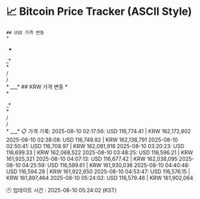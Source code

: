 # 📈 Bitcoin Price Tracker (ASCII Style)
    ## USD 가격 변동 
    *         
 *        
          
  _*      
     *    
    /     
    /     
    * ___*
    ## KRW 가격 변동
    *         
 *        
          
  _*      
     *    
    /     
    /     
    * ___*
    📋 가격 기록:
    2025-08-10 02:17:56: USD 116,774.41 | KRW 162,172,802
2025-08-10 02:38:08: USD 116,749.92 | KRW 162,138,791
2025-08-10 02:50:41: USD 116,708.97 | KRW 162,081,918
2025-08-10 03:20:23: USD 116,699.33 | KRW 162,068,522
2025-08-10 03:48:25: USD 116,596.21 | KRW 161,925,321
2025-08-10 04:07:13: USD 116,677.42 | KRW 162,038,095
2025-08-10 04:25:59: USD 116,599.61 | KRW 161,930,036
2025-08-10 04:40:48: USD 116,594.29 | KRW 161,922,650
2025-08-10 04:53:47: USD 116,576.15 | KRW 161,897,464
2025-08-10 05:24:02: USD 116,579.46 | KRW 161,902,064
    
🕐 업데이트 시간 : 2025-08-10 05:24:02 (KST)
